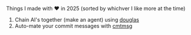 Things I made with ❤️ in 2025 (sorted by whichver I like more at the time)

1. Chain AI's together (make an agent) using [douglas](https://oldmill1.github.io/douglas/)
2. Auto-mate your commit messages with [cmtmsg](https://oldmill1.github.io/cmtmsg/) 


